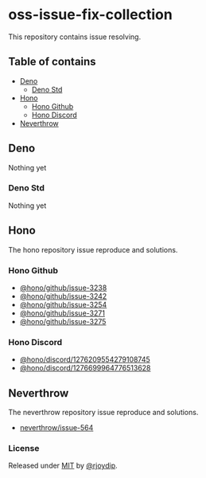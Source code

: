# oss-issue-fix-collection

This repository contains issue resolving.

## Table of contains

- [Deno](#deno)
  - [Deno Std](#deno-std)
- [Hono](#hono)
  - [Hono Github](#hono-github)
  - [Hono Discord](#hono-discord)
- [Neverthrow](#neverthrow)

## Deno

Nothing yet

### Deno Std

Nothing yet

## Hono

The hono repository issue reproduce and solutions.

### Hono Github

- [@hono/github/issue-3238](./hono/github/3238/)
- [@hono/github/issue-3242](./hono/github/3242/)
- [@hono/github/issue-3254](./hono/github/3254/)
- [@hono/github/issue-3271](./hono/github/3271/)
- [@hono/github/issue-3275](./hono/github/3275/)

### Hono Discord

- [@hono/discord/1276209554279108745](./hono/discord/1276209554279108745/)
- [@hono/discord/1276699964776513628](./hono/discord/1276699964776513628/)

## Neverthrow

The neverthrow repository issue reproduce and solutions.

- [neverthrow/issue-564](./neverthrow/564/)

### License

Released under [MIT](./LICENSE) by [@rjoydip](https://github.com/rjoydip).
